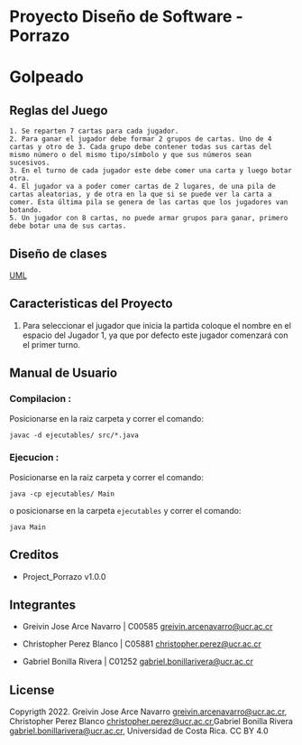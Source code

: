 # Proyecto Diseño de Software - Porrazo
# **Golpeado**

## **Reglas del Juego**

    1. Se reparten 7 cartas para cada jugador.
    2. Para ganar el jugador debe formar 2 grupos de cartas. Uno de 4 cartas y otro de 3. Cada grupo debe contener todas sus cartas del mismo número o del mismo tipo/símbolo y que sus números sean sucesivos.
    3. En el turno de cada jugador este debe comer una carta y luego botar otra.
    4. El jugador va a poder comer cartas de 2 lugares, de una pila de cartas aleatorias, y de otra en la que si se puede ver la carta a comer. Esta última pila se genera de las cartas que los jugadores van botando.
    5. Un jugador con 8 cartas, no puede armar grupos para ganar, primero debe botar una de sus cartas.

## **Diseño de clases**

[UML](https://github.com/gabrielb19/porrazo/tree/main/design#readme)

## **Caracteristicas del Proyecto**
1. Para seleccionar el jugador que inicia la partida coloque el nombre en el espacio del Jugador 1, ya que por defecto este jugador comenzará con el primer turno.

## **Manual de Usuario**

### **Compilacion :**

Posicionarse en la raiz carpeta y correr el comando:

`javac -d ejecutables/ src/*.java`

### **Ejecucion :**
Posicionarse en la raiz carpeta y correr el comando:

`java -cp ejecutables/ Main`

o posicionarse en la carpeta `ejecutables` y correr el comando:

`java Main`

## **Creditos**

- Project_Porrazo v1.0.0 

## **Integrantes**

- Greivin Jose Arce Navarro | C00585 <greivin.arcenavarro@ucr.ac.cr>

- Christopher Perez Blanco | C05881 <christopher.perez@ucr.ac.cr>

- Gabriel Bonilla Rivera | C01252 <gabriel.bonillarivera@ucr.ac.cr>


## **License**

Copyrigth 2022. Greivin Jose Arce Navarro <greivin.arcenavarro@ucr.ac.cr>, Christopher Perez Blanco <christopher.perez@ucr.ac.cr>,Gabriel Bonilla Rivera <gabriel.bonillarivera@ucr.ac.cr>, Universidad de Costa Rica. CC BY 4.0